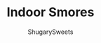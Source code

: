 ---
layout: ../../layouts/MarkdownPostLayout.astro
title: Indoor Smores
author: ShugarySweets
pubDate: 2019-01-15
description: "Indoor Smores made with Cereal, marshmallows, and chocolate."
image_url: https://www.shugarysweets.com/wp-content/uploads/2011/04/indoor-smores-1.jpg
tags: ["Brownies and Bars","American"]
calories: 34
protein: 0
carbohydrates: 7
fats: 1
fiber: 0
ingredients: ["3 cups Golden Grahams Cereal","2 cups mini marshmallows","15 ounce (1 1/2 packages) Ghirardelli Dark Chocolate Melting Wafers"]
serves: 30
time: "20 minutes"
prepTime: "5 minutes"
instructions: ["Line an 8-inch square baking dish with parchment paper.","In a large mixing bowl, add the Golden Grahams cereal and marshmallows. Set aside.","In a medium glass bowl, add Ghirardelli dark chocolate melting wafers. You can also substitute chocolate bark (Candiquik) if you'd like, but we love the taste of the Ghirardelli.","Heat melting wafers for one minute in microwave, stir and heat an additional 15-30 seconds. Stir until smooth. ","Pour over cereal and marshmallows and mix until fully coated.","Spoon mixture into baking dish, pressing down gently with the back of the spoon. Refrigerate for 15 minutes. ","Remove from pan and cut into squares. ENJOY.","Store in airtight container at room temperature. If it's too warm, pop in refrigerator to keep the chocolate from melting."]
nutrition: ["34 calories","7 grams carbohydrates","0 milligrams cholesterol","1 grams fat","0 grams fiber","0 grams protein","0 grams saturated fat","31 grams sodium","4 grams sugar","0 grams trans fat","0 grams unsaturated fat"]
---